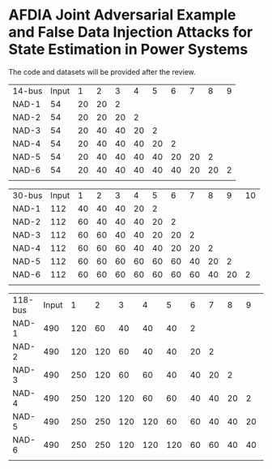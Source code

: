 # AFDIA Joint Adversarial Example and False Data Injection Attacks for State Estimation in Power Systems
The code and datasets will be provided after the review.
<table>
   <tr>
      <td>14-bus</td>
      <td>Input</td>
      <td>1</td>
      <td>2</td>
      <td>3</td>
      <td>4</td>
      <td>5</td>
      <td>6</td>
      <td>7</td>
      <td>8</td>
      <td>9</td>
   </tr>
   <tr>
      <td>NAD-1</td>
      <td>54</td>
      <td>20</td>
      <td>20</td>
      <td>2</td>
      <td></td>
      <td></td>
      <td></td>
      <td></td>
      <td></td>
      <td></td>
   </tr>
   <tr>
      <td>NAD-2</td>
      <td>54</td>
      <td>20</td>
      <td>20</td>
      <td>20</td>
      <td>2</td>
      <td></td>
      <td></td>
      <td></td>
      <td></td>
      <td></td>
   </tr>
   <tr>
      <td>NAD-3</td>
      <td>54</td>
      <td>20</td>
      <td>40</td>
      <td>40</td>
      <td>20</td>
      <td>2</td>
      <td></td>
      <td></td>
      <td></td>
      <td></td>
   </tr>
   <tr>
      <td>NAD-4</td>
      <td>54</td>
      <td>20</td>
      <td>40</td>
      <td>40</td>
      <td>40</td>
      <td>20</td>
      <td>2</td>
      <td></td>
      <td></td>
      <td></td>
   </tr>
   <tr>
      <td>NAD-5</td>
      <td>54</td>
      <td>20</td>
      <td>40</td>
      <td>40</td>
      <td>40</td>
      <td>40</td>
      <td>20</td>
      <td>20</td>
      <td>2</td>
      <td></td>
   </tr>
   <tr>
      <td>NAD-6</td>
      <td>54</td>
      <td>20</td>
      <td>40</td>
      <td>40</td>
      <td>40</td>
      <td>40</td>
      <td>40</td>
      <td>20</td>
      <td>20</td>
      <td>2</td>
   </tr>
   <tr>
      <td></td>
   </tr>
</table>



<table>
   <tr>
      <td>30-bus</td>
      <td>Input</td>
      <td>1</td>
      <td>2</td>
      <td>3</td>
      <td>4</td>
      <td>5</td>
      <td>6</td>
      <td>7</td>
      <td>8</td>
      <td>9</td>
      <td>10</td>
   </tr>
   <tr>
      <td>NAD-1</td>
      <td>112</td>
      <td>40</td>
      <td>40</td>
      <td>40</td>
      <td>20</td>
      <td>2</td>
      <td></td>
      <td></td>
      <td></td>
      <td></td>
      <td></td>
   </tr>
   <tr>
      <td>NAD-2</td>
      <td>112</td>
      <td>60</td>
      <td>40</td>
      <td>40</td>
      <td>40</td>
      <td>20</td>
      <td>2</td>
      <td></td>
      <td></td>
      <td></td>
      <td></td>
   </tr>
   <tr>
      <td>NAD-3</td>
      <td>112</td>
      <td>60</td>
      <td>60</td>
      <td>40</td>
      <td>40</td>
      <td>20</td>
      <td>20</td>
      <td>2</td>
      <td></td>
      <td></td>
      <td></td>
   </tr>
   <tr>
      <td>NAD-4</td>
      <td>112</td>
      <td>60</td>
      <td>60</td>
      <td>60</td>
      <td>40</td>
      <td>40</td>
      <td>20</td>
      <td>20</td>
      <td>2</td>
      <td></td>
      <td></td>
   </tr>
   <tr>
      <td>NAD-5</td>
      <td>112</td>
      <td>60</td>
      <td>60</td>
      <td>60</td>
      <td>60</td>
      <td>60</td>
      <td>60</td>
      <td>40</td>
      <td>20</td>
      <td>2</td>
      <td></td>
   </tr>
   <tr>
      <td>NAD-6</td>
      <td>112</td>
      <td>60</td>
      <td>60</td>
      <td>60</td>
      <td>60</td>
      <td>60</td>
      <td>60</td>
      <td>60</td>
      <td>40</td>
      <td>20</td>
      <td>2</td>
   </tr>
   <tr>
      <td></td>
   </tr>
</table>


<table>
   <tr>
      <td>118-bus</td>
      <td>Input</td>
      <td>1</td>
      <td>2</td>
      <td>3</td>
      <td>4</td>
      <td>5</td>
      <td>6</td>
      <td>7</td>
      <td>8</td>
      <td>9</td>
      <td>10</td>
      <td>11</td>
   </tr>
   <tr>
      <td>NAD-1</td>
      <td>490</td>
      <td>120</td>
      <td>60</td>
      <td>40</td>
      <td>40</td>
      <td>40</td>
      <td>2</td>
      <td></td>
      <td></td>
      <td></td>
      <td></td>
      <td></td>
   </tr>
   <tr>
      <td>NAD-2</td>
      <td>490</td>
      <td>120</td>
      <td>120</td>
      <td>60</td>
      <td>40</td>
      <td>40</td>
      <td>20</td>
      <td>2</td>
      <td></td>
      <td></td>
      <td></td>
      <td></td>
   </tr>
   <tr>
      <td>NAD-3</td>
      <td>490</td>
      <td>250</td>
      <td>120</td>
      <td>60</td>
      <td>60</td>
      <td>40</td>
      <td>40</td>
      <td>20</td>
      <td>2</td>
      <td></td>
      <td></td>
      <td></td>
   </tr>
   <tr>
      <td>NAD-4</td>
      <td>490</td>
      <td>250</td>
      <td>120</td>
      <td>120</td>
      <td>60</td>
      <td>60</td>
      <td>40</td>
      <td>40</td>
      <td>20</td>
      <td>2</td>
      <td></td>
      <td></td>
   </tr>
   <tr>
      <td>NAD-5</td>
      <td>490</td>
      <td>250</td>
      <td>250</td>
      <td>120</td>
      <td>120</td>
      <td>60</td>
      <td>60</td>
      <td>40</td>
      <td>40</td>
      <td>20</td>
      <td>2</td>
      <td></td>
   </tr>
   <tr>
      <td>NAD-6</td>
      <td>490</td>
      <td>250</td>
      <td>250</td>
      <td>120</td>
      <td>120</td>
      <td>120</td>
      <td>60</td>
      <td>60</td>
      <td>40</td>
      <td>40</td>
      <td>20</td>
      <td>2</td>
   </tr>
   <tr>
      <td></td>
   </tr>
</table>
